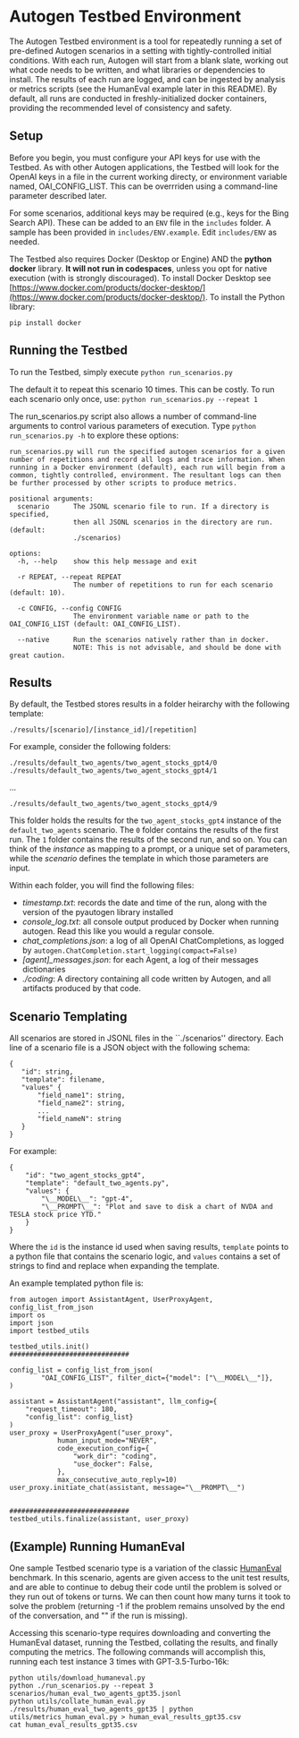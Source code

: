 # Autogen Testbed Environment

The Autogen Testbed environment is a tool for repeatedly running a set of pre-defined Autogen scenarios in a setting with tightly-controlled initial conditions. With each run, Autogen will start from a blank slate, working out what code needs to be written, and what libraries or dependencies to install. The results of each run are logged, and can be ingested by analysis or metrics scripts (see the HumanEval example later in this README). By default, all runs are conducted in freshly-initialized docker containers, providing the recommended level of consistency and safety.

## Setup

Before you begin, you must configure your API keys for use with the Testbed. As with other Autogen applications, the Testbed will look for the OpenAI keys in a file in the current working directy, or environment variable named, OAI_CONFIG_LIST. This can be overrriden using a command-line parameter described later.

For some scenarios, additional keys may be required (e.g., keys for the Bing Search API). These can be added to an `ENV` file in the `includes` folder. A sample has been provided in ``includes/ENV.example``. Edit ``includes/ENV`` as needed.

The Testbed also requires Docker (Desktop or Engine) AND the __python docker__ library. **It will not run in codespaces**, unless you opt for native execution (with is strongly discouraged). To install Docker Desktop see [https://www.docker.com/products/docker-desktop/](https://www.docker.com/products/docker-desktop/). To install the Python library:

``pip install docker``

## Running the Testbed

To run the Testbed, simply execute
``python run_scenarios.py``

The default it to repeat this scenario 10 times. This can be costly. To run each scenario only once, use:
``python run_scenarios.py --repeat 1``


The run_scenarios.py script also allows a number of command-line arguments to control various parameters of execution. Type ``python run_scenarios.py -h`` to explore these options:

```
run_scenarios.py will run the specified autogen scenarios for a given number of repetitions and record all logs and trace information. When running in a Docker environment (default), each run will begin from a common, tightly controlled, environment. The resultant logs can then be further processed by other scripts to produce metrics.

positional arguments:
  scenario      The JSONL scenario file to run. If a directory is specified,
                then all JSONL scenarios in the directory are run. (default:
                ./scenarios)

options:
  -h, --help    show this help message and exit

  -r REPEAT, --repeat REPEAT
                The number of repetitions to run for each scenario (default: 10).

  -c CONFIG, --config CONFIG
                The environment variable name or path to the OAI_CONFIG_LIST (default: OAI_CONFIG_LIST).

  --native      Run the scenarios natively rather than in docker.
                NOTE: This is not advisable, and should be done with great caution.
```

## Results

By default, the Testbed stores results in a folder heirarchy with the following template:

``./results/[scenario]/[instance_id]/[repetition]``

For example, consider the following folders:

``./results/default_two_agents/two_agent_stocks_gpt4/0``
``./results/default_two_agents/two_agent_stocks_gpt4/1``

...

``./results/default_two_agents/two_agent_stocks_gpt4/9``

This folder holds the results for the ``two_agent_stocks_gpt4`` instance of the ``default_two_agents`` scenario. The ``0`` folder contains the results of the first run. The ``1`` folder contains the results of the second run, and so on. You can think of the _instance_ as mapping to a prompt, or a unique set of parameters, while the _scenario_ defines the template in which those parameters are input.

Within each folder, you will find the following files:

- *timestamp.txt*: records the date and time of the run, along with the version of the pyautogen library installed
- *console_log.txt*: all console output produced by Docker when running autogen. Read this like you would a regular console.
- *chat_completions.json*: a log of all OpenAI ChatCompletions, as logged by ``autogen.ChatCompletion.start_logging(compact=False)``
- *[agent]_messages.json*: for each Agent, a log of their messages dictionaries
- *./coding*: A directory containing all code written by Autogen, and all artifacts produced by that code.

## Scenario Templating

All scenarios are stored in JSONL files in the ``./scenarios'' directory. Each line of a scenario file is a JSON object with the following schema:

```
{
   "id": string,
   "template": filename,
   "values" {
       "field_name1": string,
       "field_name2": string,
       ...
       "field_nameN": string
   }
}
```

For example:

```
{
    "id": "two_agent_stocks_gpt4",
    "template": "default_two_agents.py",
    "values": {
        "\__MODEL\__": "gpt-4",
        "\__PROMPT\__": "Plot and save to disk a chart of NVDA and TESLA stock price YTD."
    }
}
```

Where the ``id`` is the instance id used when saving results, ``template`` points to a python file that contains the scenario logic, and ``values`` contains a set of strings to find and replace when expanding the template.

An example templated python file is:

```
from autogen import AssistantAgent, UserProxyAgent, config_list_from_json
import os
import json
import testbed_utils

testbed_utils.init()
##############################

config_list = config_list_from_json(
        "OAI_CONFIG_LIST", filter_dict={"model": ["\__MODEL\__"]},
)

assistant = AssistantAgent("assistant", llm_config={
    "request_timeout": 180,
    "config_list": config_list}
)
user_proxy = UserProxyAgent("user_proxy",
            human_input_mode="NEVER",
            code_execution_config={
                "work_dir": "coding",
                "use_docker": False,
            },
            max_consecutive_auto_reply=10)
user_proxy.initiate_chat(assistant, message="\__PROMPT\__")


##############################
testbed_utils.finalize(assistant, user_proxy)
```


## (Example) Running HumanEval

One sample Testbed scenario type is a variation of the classic [HumanEval](https://github.com/openai/human-eval) benchmark. In this scenario, agents are given access to the unit test results, and are able to continue to debug their code until the problem is solved or they run out of tokens or turns. We can then count how many turns it took to solve the problem (returning -1 if the problem remains unsolved by the end of the conversation, and "" if the run is missing).

Accessing this scenario-type requires downloading and converting the HumanEval dataset, running the Testbed, collating the results, and finally computing the metrics. The following commands will accomplish this, running each test instance 3 times with GPT-3.5-Turbo-16k:

```
python utils/download_humaneval.py
python ./run_scenarios.py --repeat 3 scenarios/human_eval_two_agents_gpt35.jsonl
python utils/collate_human_eval.py ./results/human_eval_two_agents_gpt35 | python utils/metrics_human_eval.py > human_eval_results_gpt35.csv
cat human_eval_results_gpt35.csv
```
